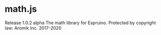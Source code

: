 # math.js
Release 1.0.2 alpha
The math library for Espruino.
Protected by copyright law: Aromik Inc. 2017-2020
